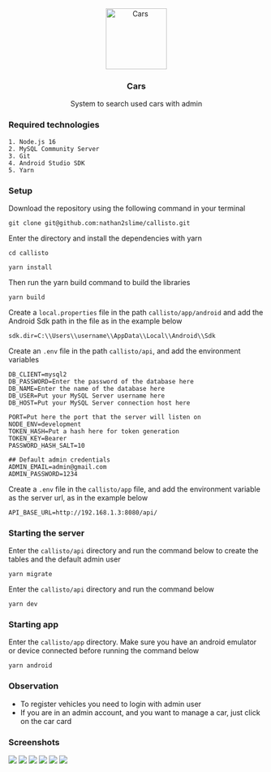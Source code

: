 <div align="center">
  <a href="#">
    <img src="https://github.com/nathan2slime/cars/blob/master/client/assets/cars_wall.svg" alt="Cars" width="120" height="120">
  </a>

  <h3 align="center">Cars</h3>

  <p align="center">
    System to search used cars with admin
  </p>
</div>

### Required technologies

```
1. Node.js 16
2. MySQL Community Server
3. Git
4. Android Studio SDK
5. Yarn
```

### Setup

Download the repository using the following command in your terminal

```
git clone git@github.com:nathan2slime/callisto.git
```

Enter the directory and install the dependencies with yarn

```
cd callisto
```

```
yarn install
```

Then run the yarn build command to build the libraries

```
yarn build
```

Create a `local.properties` file in the path `callisto/app/android` and add the Android Sdk path in the file as in the example below

```
sdk.dir=C:\\Users\\username\\AppData\\Local\\Android\\Sdk
```

Create an `.env` file in the path `callisto/api`, and add the environment variables

```
DB_CLIENT=mysql2
DB_PASSWORD=Enter the password of the database here
DB_NAME=Enter the name of the database here
DB_USER=Put your MySQL Server username here
DB_HOST=Put your MySQL Server connection host here

PORT=Put here the port that the server will listen on
NODE_ENV=development
TOKEN_HASH=Put a hash here for token generation
TOKEN_KEY=Bearer
PASSWORD_HASH_SALT=10

## Default admin credentials
ADMIN_EMAIL=admin@gmail.com
ADMIN_PASSWORD=1234
```

Create a `.env` file in the `callisto/app` file, and add the environment variable as the server url, as in the example below

```
API_BASE_URL=http://192.168.1.3:8080/api/
```

### Starting the server

Enter the `callisto/api` directory and run the command below to create the tables and the default admin user

```
yarn migrate
```

Enter the `callisto/api` directory and run the command below

```
yarn dev
```

### Starting app

Enter the `callisto/app` directory. Make sure you have an android emulator or device connected before running the command below

```
yarn android
```

### Observation

- To register vehicles you need to login with admin user
- If you are in an admin account, and you want to manage a car, just click on the car card

### Screenshots
![](https://github.com/nathan2slime/callisto/blob/master/.github/assets/12391032.png)
![](https://github.com/nathan2slime/callisto/blob/master/.github/assets/1392103.png)
![](https://github.com/nathan2slime/callisto/blob/master/.github/assets/2391032.png)
![](https://github.com/nathan2slime/callisto/blob/master/.github/assets/3129310.png)
![](https://github.com/nathan2slime/callisto/blob/master/.github/assets/930123.png)
![](https://github.com/nathan2slime/callisto/blob/master/.github/assets/93012391.png)
